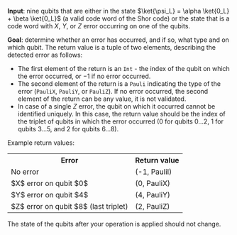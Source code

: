**Input**: nine qubits that are either in the state $\ket{\psi_L} = \alpha \ket{0_L} + \beta \ket{0_L}$ (a valid code word of the Shor code) or the state that is a code word with $X$, $Y$, or $Z$ error occurring on one of the qubits.

**Goal**: determine whether an error has occurred, and if so, what type and on which qubit. 
The return value is a tuple of two elements, describing the detected error as follows:

- The first element of the return is an `Int` - the index of the qubit on which the error occurred, or $-1$ if no error occurred.
- The second element of the return is a `Pauli` indicating the type of the error (`PauliX`, `PauliY`, or `PauliZ`).
If no error occurred, the second element of the return can be any value, it is not validated.
- In case of a single $Z$ error, the qubit on which it occurred cannot be identified uniquely. 
In this case, the return value should be the index of the triplet of qubits in which the error occurred ($0$ for qubits $0 \ldots 2$, $1$ for qubits $3 \ldots 5$, and $2$ for qubits $6 \ldots 8$).

Example return values:

<table>
<tr>
<th>Error</th>
<th>Return value</th>
</tr>
<tr>
<td>No error</td>
<td>(-1, PauliI)</td>
</tr>
<tr>
<td>$X$ error on qubit $0$</td>
<td>(0, PauliX)</td>
</tr>
<tr>
<td>$Y$ error on qubit $4$</td>
<td>(4, PauliY)</td>
</tr>
<tr>
<td>$Z$ error on qubit $8$ (last triplet)</td>
<td>(2, PauliZ)</td>
</tr>
</table>

The state of the qubits after your operation is applied should not change.
